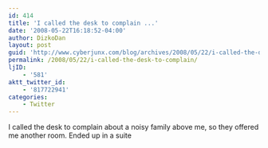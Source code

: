 ```yaml
---
id: 414
title: 'I called the desk to complain ...'
date: '2008-05-22T16:18:52-04:00'
author: DizkoDan
layout: post
guid: 'http://www.cyberjunx.com/blog/archives/2008/05/22/i-called-the-desk-to-complain/'
permalink: /2008/05/22/i-called-the-desk-to-complain/
ljID:
    - '581'
aktt_twitter_id:
    - '817722941'
categories:
    - Twitter
---
```


I called the desk to complain about a noisy family above me, so they offered me another room. Ended up in a suite